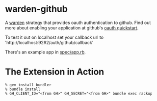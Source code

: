warden-github
=============

A [warden](http://github.com/hassox/warden) strategy that provides oauth authentication to github.  Find out more about enabling your application at github's [oauth quickstart](http://gist.github.com/419219).

To test it out on localhost set your callback url to 'http://localhost:9292/auth/github/callback'

There's an example app in [spec/app.rb](/atmos/warden-github/blob/master/spec/app.rb).

The Extension in Action
=======================
    % gem install bundler
    % bundle install
    % GH_CLIENT_ID="<from GH>" GH_SECRET="<from GH>" bundle exec rackup
